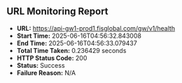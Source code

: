 ## URL Monitoring Report

- **URL:** https://api-gw1-prod1.fisglobal.com/gw/v1/health
- **Start Time:** 2025-06-16T04:56:32.843008
- **End Time:** 2025-06-16T04:56:33.079437
- **Total Time Taken:** 0.236429 seconds
- **HTTP Status Code:** 200
- **Status:** Success
- **Failure Reason:** N/A
